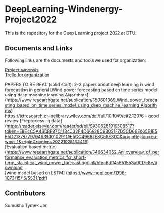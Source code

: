 # DeepLearning-Windenergy-Project2022
This is the repository for the Deep Learning project 2022 at DTU.

## Documents and Links
Following links are the documents and tools we used for organization:

[Project synopsis](https://docs.google.com/document/d/1sX7zg5gI7iybi_oliVDsG7LPZ-aQ342H4vZHodTKxok/edit)<br>
[Trello for organization](https://trello.com/invite/b/Y5dyH6W9/ATTI2a66ff151ccdf54af85c69fef9f4f44dA094B3BB/windenergy-deeplearning-project2022)<br>

PAPERS TO BE READ (solid start):
2-3 papers about deep learning in wind forecasting in general
[Wind power forecasting based on time series model using deep machine learning Algorithms] (https://www.researchgate.net/publication/350801369_Wind_power_forecasting_based_on_time_series_model_using_deep_machine_learning_Algorithms)<br>
https://ietresearch.onlinelibrary.wiley.com/doi/full/10.1049/cit2.12076 - good review
[Preprocessing data]
(https://reader.elsevier.com/reader/sd/pii/S0306261919308517?token=EBE4C5A4BDBF87C1134C32F4D66828C93021F7D5CD66E065E1E5F5D2137877979493900102911AE5CC49683E8C59E3DC&originRegion=eu-west-1&originCreation=20221028184418)<br>
[Evaluation based metric]
(https://www.researchgate.net/publication/346634052_An_overview_of_performance_evaluation_metrics_for_short-term_statistical_wind_power_forecasting/link/5fea6dff45851553a0017e8e/download)<br>
[wind model based on LSTM]
(https://www.mdpi.com/1996-1073/15/15/5531/pdf)<br>

## Contributors
Sumukha
Tymek
Jan
